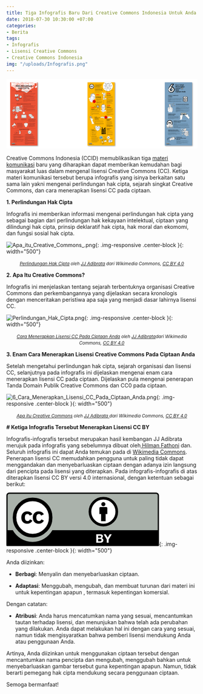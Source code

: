 ```yaml
---
title: Tiga Infografis Baru Dari Creative Commons Indonesia Untuk Anda Semua!
date: 2018-07-30 10:30:00 +07:00
categories:
- Berita
tags:
- Infografis
- Lisensi Creative Commons
- Creative Commons Indonesia
img: "/uploads/Infografis.png"
---
```


![Infografis.png](/uploads/Infografis.png)

Creative Commons Indonesia (CCID) memublikasikan tiga [materi komunikasi](https://commons.wikimedia.org/wiki/Category:Materi_Komunikasi_Creative_Commons_Indonesia) baru yang diharapkan dapat memberikan kemudahan bagi masyarakat luas dalam mengenal lisensi Creative Commons (CC). Ketiga materi komunikasi tersebut berupa infografis yang isinya berkaitan satu sama lain yakni mengenai perlindungan hak cipta, sejarah singkat Creative Commons, dan cara menerapkan lisensi CC pada ciptaan.

**1. Perlindungan Hak Cipta**

Infografis ini memberikan informasi mengenai perlindungan hak cipta yang sebagai bagian dari perlindungan hak kekayaan intelektual, ciptaan yang dilindungi hak cipta, prinsip deklaratif hak cipta, hak moral dan ekomomi, dan fungsi sosial hak cipta.

![Apa_itu_Creative_Commons_.png](/uploads/Apa_itu_Creative_Commons_.png){: .img-responsive .center-block }{: width="500"}<center><small><i><a href=" https://upload.wikimedia.org/wikipedia/commons/4/4a/Apa_itu_Creative_Commons%3F.png">Perlindungan Hak Cipta</a> oleh <a href="https://commons.wikimedia.org/wiki/User:Hilmanasdf">JJ Adibrata</a> dari Wikimedia Commons, <a href="https://creativecommons.org/licenses/by/4.0/deed.ms">CC BY 4.0</a></i></small></center>

**2. Apa Itu Creative Commons?**

Infografis ini menjelaskan tentang sejarah terbentuknya organisasi Creative Commons dan perkembangannya yang dijelaskan secara kronologis dengan menceritakan peristiwa apa saja yang menjadi dasar lahirnya lisensi CC.

![Perlindungan_Hak_Cipta.png](/uploads/Perlindungan_Hak_Cipta.png){: .img-responsive .center-block }{: width="500"}<center><small><i><a href=" https://upload.wikimedia.org/wikipedia/commons/8/86/6_Cara_Menerapkan_Lisensi_CC_Pada_Ciptaan_Anda.png">Cara Menerapkan Lisensi CC Pada Ciptaan Anda</a> oleh <a href="https://commons.wikimedia.org/wiki/User:Hilmanasdf">JJ Adibrata</a>dari Wikimedia Commons, <a href="https://creativecommons.org/licenses/by/4.0/deed.ms">CC BY 4.0</a></i></small></center>

**3. Enam Cara Menerapkan Lisensi Creative Commons Pada Ciptaan Anda**

Setelah mengetahui perlindungan hak cipta, sejarah organisasi dan lisensi CC, selanjutnya pada infografis ini dijelaskan mengenai enam cara menerapkan lisensi CC pada ciptaan. Dijelaskan pula mengenai penerapan Tanda Domain Publik Creative Commons dan CC0 pada ciptaan.

![6_Cara_Menerapkan_Lisensi_CC_Pada_Ciptaan_Anda.png](/uploads/6_Cara_Menerapkan_Lisensi_CC_Pada_Ciptaan_Anda.png){: .img-responsive .center-block }{: width="500"}<center><small><i><a href=" https://commons.wikimedia.org/wiki/Category:Materi_Komunikasi_Creative_Commons_Indonesia#/media/File:Perlindungan_Hak_Cipta.png">Apa itu Creative Commons</a> oleh <a href="https://commons.wikimedia.org/wiki/User:Hilmanasdf">JJ Adibrata </a>dari Wikimedia Commons, <a href="https://creativecommons.org/licenses/by/4.0/deed.ms">CC BY 4.0</a></i></small></center>


**# Ketiga Infografis Tersebut Menerapkan Lisensi CC BY**

Infografis-infografis tersebut merupakan hasil kembangan JJ Adibrata merujuk pada infografis yang sebelumnya dibuat oleh[ Hilman Fathoni](https://commons.wikimedia.org/wiki/User:Hilmanasdf) dan. Seluruh infografis ini dapat Anda temukan pada di [Wikimedia Commons](https://commons.wikimedia.org/wiki/Category:Materi_Komunikasi_Creative_Commons_Indonesia). Penerapan lisensi CC memudahkan pengguna untuk paling tidak dapat menggandakan dan menyebarluaskan ciptaan dengan adanya izin langsung dari pencipta pada lisensi yang diterapkan. Pada infografis-infografis di atas diterapkan lisensi CC BY versi 4.0 internasional, dengan ketentuan sebagai berikut:

![CC by.png](/uploads/CC%20by.png){: .img-responsive .center-block }{: width="500"}

Anda diizinkan:

* **Berbagi**: Menyalin dan menyebarluaskan ciptaan.

* **Adaptasi**: Menggubah, mengubah, dan membuat turunan dari materi ini untuk kepentingan apapun , termasuk kepentingan komersial.

Dengan catatan:

* **Atribusi**: Anda harus mencatumkan nama yang sesuai, mencantumkan tautan terhadap lisensi, dan menunjukan bahwa telah ada perubahan yang dilakukan. Anda dapat melakukan hal ini dengan cara yang sesuai, namun tidak mengisyaratkan bahwa pemberi lisensi mendukung Anda atau penggunaan Anda.

Artinya, Anda diizinkan untuk menggunakan ciptaan tersebut dengan mencantumkan nama pencipta dan mengubah, menggubah bahkan untuk menyebarluaskan gambar tersebut guna kepentingan apapun. Namun, tidak berarti pemegang hak cipta mendukung secara penggunaan ciptaan.

Semoga bermanfaat!
